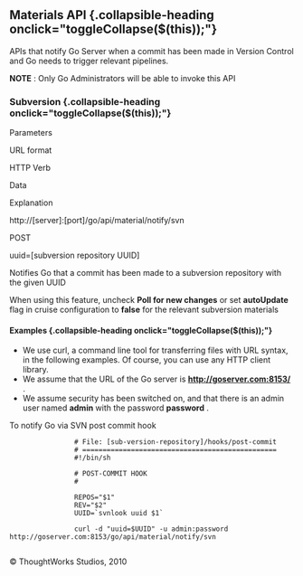 
 

Materials API {.collapsible-heading onclick="toggleCollapse($(this));"}
-------------

APIs that notify Go Server when a commit has been made in Version
Control and Go needs to trigger relevant pipelines.

**NOTE** : Only Go Administrators will be able to invoke this API

### Subversion {.collapsible-heading onclick="toggleCollapse($(this));"}

Parameters

URL format

HTTP Verb

Data

Explanation

http://[server]:[port]/go/api/material/notify/svn

POST

uuid=[subversion repository UUID]

Notifies Go that a commit has been made to a subversion repository with
the given UUID

When using this feature, uncheck **Poll for new changes** or set
**autoUpdate** flag in cruise configuration to **false** for the
relevant subversion materials

#### Examples {.collapsible-heading onclick="toggleCollapse($(this));"}

-   We use curl, a command line tool for transferring files with URL
    syntax, in the following examples. Of course, you can use any HTTP
    client library.
-   We assume that the URL of the Go server is
    **http://goserver.com:8153/** .
-   We assume security has been switched on, and that there is an admin
    user named **admin** with the password **password** .

To notify Go via SVN post commit hook

``` {.code}
                # File: [sub-version-repository]/hooks/post-commit
                # ================================================
                #!/bin/sh

                # POST-COMMIT HOOK
                #

                REPOS="$1"
                REV="$2"
                UUID=`svnlook uuid $1`

                curl -d "uuid=$UUID" -u admin:password http://goserver.com:8153/go/api/material/notify/svn
            
```





© ThoughtWorks Studios, 2010

